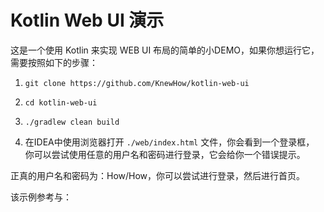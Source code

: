 # Kotlin Web UI 演示

这是一个使用 Kotlin 来实现 WEB UI 布局的简单的小DEMO，如果你想运行它，需要按照如下的步骤：
 
1. ``git clone https://github.com/KnewHow/kotlin-web-ui``

1. ``cd kotlin-web-ui``

1. ``./gradlew clean build``

1. 在IDEA中使用浏览器打开 ``./web/index.html`` 文件，你会看到一个登录框，
你可以尝试使用任意的用户名和密码进行登录，它会给你一个错误提示。

正真的用户名和密码为：How/How，你可以尝试进行登录，然后进行首页。

该示例参考与：

